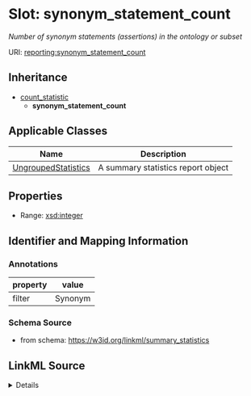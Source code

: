 # Slot: synonym_statement_count
_Number of synonym statements (assertions) in the ontology or subset_


URI: [reporting:synonym_statement_count](https://w3id.org/linkml/reportsynonym_statement_count)




## Inheritance

* [count_statistic](count_statistic.md)
    * **synonym_statement_count**





## Applicable Classes

| Name | Description |
| --- | --- |
[UngroupedStatistics](UngroupedStatistics.md) | A summary statistics report object






## Properties

* Range: [xsd:integer](http://www.w3.org/2001/XMLSchema#integer)







## Identifier and Mapping Information





### Annotations

| property | value |
| --- | --- |
| filter | Synonym |



### Schema Source


* from schema: https://w3id.org/linkml/summary_statistics




## LinkML Source

<details>
```yaml
name: synonym_statement_count
annotations:
  filter:
    tag: filter
    value: Synonym
description: Number of synonym statements (assertions) in the ontology or subset
from_schema: https://w3id.org/linkml/summary_statistics
rank: 1000
is_a: count_statistic
alias: synonym_statement_count
owner: UngroupedStatistics
domain_of:
- UngroupedStatistics
slot_group: metadata_statistic_group
range: integer

```
</details>